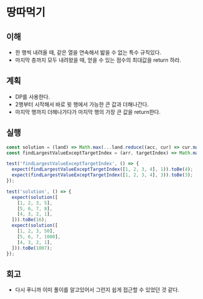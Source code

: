 # 땅따먹기

## 이해

- 한 행씩 내려올 때, 같은 열을 연속해서 밟을 수 없는 특수 규칙있다.
- 마지막 층까지 모두 내려왔을 때, 얻을 수 있는 점수의 최대값을 return 하라.

## 계획

- DP를 사용한다.
- 2행부터 시작해서 바로 윗 행에서 가능한 큰 값과 더해나간다.
- 마지막 행까지 더해나가다가 마지막 행의 가장 큰 값을 return한다.

## 실행

```js
const solution = (land) => Math.max(...land.reduce((acc, cur) => cur.map((value, index) => value + findLargestValueExceptTargetIndex(acc, index))));
const findLargestValueExceptTargetIndex = (arr, targetIndex) => Math.max(...arr.filter((_, index) => index !== targetIndex));

test('findLargestValueExceptTargetIndex', () => {
  expect(findLargestValueExceptTargetIndex([1, 2, 3, 4], 1)).toBe(4);
  expect(findLargestValueExceptTargetIndex([1, 2, 3, 4], 3)).toBe(3);
});

test('solution', () => {
  expect(solution([
    [1, 2, 3, 5],
    [5, 6, 7, 8],
    [4, 3, 2, 1],
  ])).toBe(16);
  expect(solution([
    [1, 2, 3, 50],
    [5, 6, 7, 1000],
    [4, 3, 2, 1],
  ])).toBe(1007);
});
```

## 회고

- 다시 푸니까 이미 풀이를 알고있어서 그런지 쉽게 접근할 수 있었던 것 같다.
